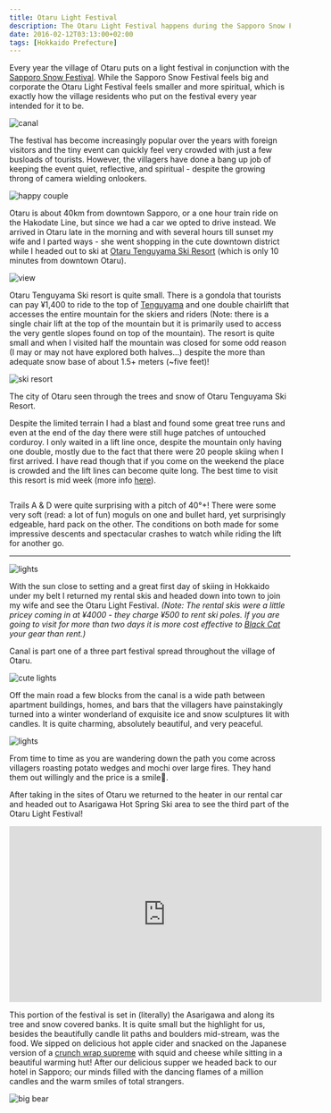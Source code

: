 ```yaml
---
title: Otaru Light Festival
description: The Otaru Light Festival happens during the Sapporo Snow Festival. However, the light festival is the exact opposite of its massive commercial sister event...
date: 2016-02-12T03:13:00+02:00
tags: [Hokkaido Prefecture]
---
```

<div class="text-lg mt-2">
<p class="mb-2">Every year the village of Otaru puts on a light festival in conjunction with the <a href="https://www.fallfishtenkara.com/sapporo-snow-festival/" target="_blank" rel="noopener noreferrer" class="text-red-500 hover:bg-red-500 hover:text-white">Sapporo Snow Festival</a>. While the Sapporo Snow Festival feels big and corporate the Otaru Light Festival feels smaller and more spiritual, which is exactly how the village residents who put on the festival every year intended for it to be.</p>

<img class="w-8/12 rounded-lg shadow-lg mx-auto" src="https://res.cloudinary.com/mountaintopcoding-127956/image/upload/v1650983474/Fallfish%20Tenkara/Otaru%20Light%20Festival/otaru-light_festival-hokkaido-japan-canal_mzjc1d.jpg" alt="canal" />

<p class="mt-2 mb-2">The festival has become increasingly popular over the years with foreign visitors and the tiny event can quickly feel very crowded with just a few busloads of tourists. However, the villagers have done a bang up job of keeping the event quiet, reflective, and spiritual - despite the growing throng of camera wielding onlookers.</p>

<img class="w-8/12 rounded-lg shadow-lg mx-auto" src="https://res.cloudinary.com/mountaintopcoding-127956/image/upload/v1650983474/Fallfish%20Tenkara/Otaru%20Light%20Festival/otaru-light_festival-hokkaido-japan-couple_anuzbt.jpg" alt="happy couple" />

<p class="mt-2 mb-2">Otaru is about 40km from downtown Sapporo, or a one hour train ride on the Hakodate Line, but since we had a car we opted to drive instead. We arrived in Otaru late in the morning and with several hours till sunset my wife and I parted ways - she went shopping in the cute downtown district while I headed out to ski at <a href="https://www.snowjapan.com/japan-ski-resorts/hokkaido/otaru/otaru-tenguyama" target="_blank" rel="noopener noreferrer" class="text-red-500 hover:bg-red-500 hover:text-white">Otaru Tenguyama Ski Resort</a> (which is only 10 minutes from downtown Otaru).</p>

<img class="w-8/12 rounded-lg shadow-lg mx-auto" src="https://res.cloudinary.com/mountaintopcoding-127956/image/upload/v1650983706/Fallfish%20Tenkara/Otaru%20Light%20Festival/otaru-light_festival-hokkaido-japan-so_much_snow_hhsblj.jpg" alt="view" />

<p class="mt-2 mb-2">Otaru Tenguyama Ski resort is quite small. There is a gondola that tourists can pay ¥1,400 to ride to the top of <a href="https://www.google.co.jp/maps/place/Tenguyama,+Otaru,+Hokkaido+Prefecture+047-0012/@43.1709616,140.9641063,16z/data=!4m2!3m1!1s0x5f0ae0c81175ce25:0xa01bad54059f5429?hl=en" target="_blank" rel="noopener noreferrer" class="text-red-500 hover:bg-red-500 hover:text-white">Tenguyama</a> and one double chairlift that accesses the entire mountain for the skiers and riders (Note: there is a single chair lift at the top of the mountain but it is primarily used to access the very gentle slopes found on top of the mountain). The resort is quite small and when I visited half the mountain was closed for some odd reason (I may or may not have explored both halves...) despite the more than adequate snow base of about 1.5+ meters (~five feet)!</p>

<img class="w-8/12 rounded-lg shadow-lg mx-auto" src="https://res.cloudinary.com/mountaintopcoding-127956/image/upload/v1650983477/Fallfish%20Tenkara/Otaru%20Light%20Festival/otaru-light_festival-hokkaido-japan-skiing_djhwz6.jpg" alt="ski resort" />

<p class="mt-2 mb-2 italic text-center">The city of Otaru seen through the trees and snow of Otaru Tenguyama Ski Resort.</p>

<p class="mt-2 mb-2">Despite the limited terrain I had a blast and found some great tree runs and even at the end of the day there were still huge patches of untouched corduroy. I only waited in a lift line once, despite the mountain only having one double, mostly due to the fact that there were 20 people skiing when I first arrived. I have read though that if you come on the weekend the place is crowded and the lift lines can become quite long. The best time to visit this resort is mid week (more info <a href="https://japansnowtriptips.com/otaru-tenguyama-ski-area-ocean-views-and-crowdless-slopes-above-otaru/" target="_blank" rel="noopener noreferrer" class="text-red-500 hover:bg-red-500 hover:text-white">here</a>).</p>

<img class="w-8/12 rounded-lg shadow-lg mx-auto" src="" alt="" />

<p class="mt-2 mb-2">Trails A &amp; D were quite surprising with a pitch of 40°+! There were some very soft (read: a lot of fun) moguls on one and bullet hard, yet surprisingly edgeable, hard pack on the other. The conditions on both made for some impressive descents and spectacular crashes to watch while riding the lift for another go.</p>

<hr />
<img class="w-8/12 rounded-lg shadow-lg mx-auto" src="https://res.cloudinary.com/mountaintopcoding-127956/image/upload/v1650983475/Fallfish%20Tenkara/Otaru%20Light%20Festival/otaru-light_festival-hokkaido-japan-snow_city_updgso.jpg" alt="lights" />

<p class="mt-2 mb-2">With the sun close to setting and a great first day of skiing in Hokkaido under my belt I returned my rental skis and headed down into town to join my wife and see the Otaru Light Festival. <em>(Note: The rental skis were a little pricey coming in at ¥4000 - they charge ¥500 to rent ski poles. If you are going to visit for more than two days it is more cost effective to <a href="https://www.fallfishtenkara.com/links/" target="_blank" rel="noopener noreferrer" class="text-red-500 hover:bg-red-500 hover:text-white">Black Cat</a> your gear than rent.)</em>

<p class="mt-2 mb-2">Canal is part one of a three part festival spread throughout the village of Otaru.</p>

<img class="w-8/12 rounded-lg shadow-lg mx-auto" src="https://res.cloudinary.com/mountaintopcoding-127956/image/upload/v1650983473/Fallfish%20Tenkara/Otaru%20Light%20Festival/otaru-light_festival-hokkaido-japan-love_x6xtm5.jpg" alt="cute lights" />

<p class="mt-2 mb-2">Off the main road a few blocks from the canal is a wide path between apartment buildings, homes, and bars that the villagers have painstakingly turned into a winter wonderland of exquisite ice and snow sculptures lit with candles. It is quite charming, absolutely beautiful, and very peaceful.</p>

<img class="w-8/12 rounded-lg shadow-lg mx-auto" src="https://res.cloudinary.com/mountaintopcoding-127956/image/upload/v1650983475/Fallfish%20Tenkara/Otaru%20Light%20Festival/otaru-light_festival-hokkaido-japan-snow_balls_smpp1b.jpg" alt="lights" />

<p class="mt-2 mb-2">From time to time as you are wandering down the path you come across villagers roasting potato wedges and mochi over large fires. They hand them out willingly and the price is a smile<span role="img" aria-label=“smile_emoji”>&#128578;</span>.</p>

<p class="mt-2 mb-2">After taking in the sites of Otaru we returned to the heater in our rental car and headed out to Asarigawa Hot Spring Ski area to see the third part of the Otaru Light Festival!</p>

<iframe src="https://www.youtube.com/embed/YPI9HcFoAzg" width="560" height="315" frameborder="0" allowfullscreen="allowfullscreen"></iframe>

<p class="mt-2 mb-2">This portion of the festival is set in (literally) the Asarigawa and along its tree and snow covered banks. It is quite small but the highlight for us, besides the beautifully candle lit paths and boulders mid-stream, was the food. We sipped on delicious hot apple cider and snacked on the Japanese version of a <a href="https://www.tacobell.com/food/specialties/crunchwrap-supreme" target="_blank" rel="noopener noreferrer" class="text-red-500 hover:bg-red-500 hover:text-white">crunch wrap supreme</a> with squid and cheese while sitting in a beautiful warming hut! After our delicious supper we headed back to our hotel in Sapporo; our minds filled with the dancing flames of a million candles and the warm smiles of total strangers.</p>

<img class="w-8/12 rounded-lg shadow-lg mx-auto" src="https://res.cloudinary.com/mountaintopcoding-127956/image/upload/v1650983473/Fallfish%20Tenkara/Otaru%20Light%20Festival/otaru-light_festival-hokkaido-japan-big_bear_eas39u.jpg" alt="big bear" />
</div>
